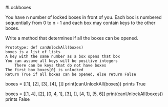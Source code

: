 #Lockboxes

You have n number of locked boxes in front of you. Each box is numbered sequentially from 0 to n - 1 and each box may contain keys to the other boxes.

Write a method that determines if all the boxes can be opened.

    Prototype: def canUnlockAll(boxes)
    boxes is a list of lists
    A key with the same number as a box opens that box
    You can assume all keys will be positive integers
        There can be keys that do not have boxes
    The first box boxes[0] is unlocked
    Return True if all boxes can be opened, else return False

boxes = [[1], [2], [3], [4], []]
print(canUnlockAll(boxes))
prints True

boxes = [[1, 4], [2], [0, 4, 1], [3], [], [4, 1], [5, 6]]
print(canUnlockAll(boxes))
prints False
